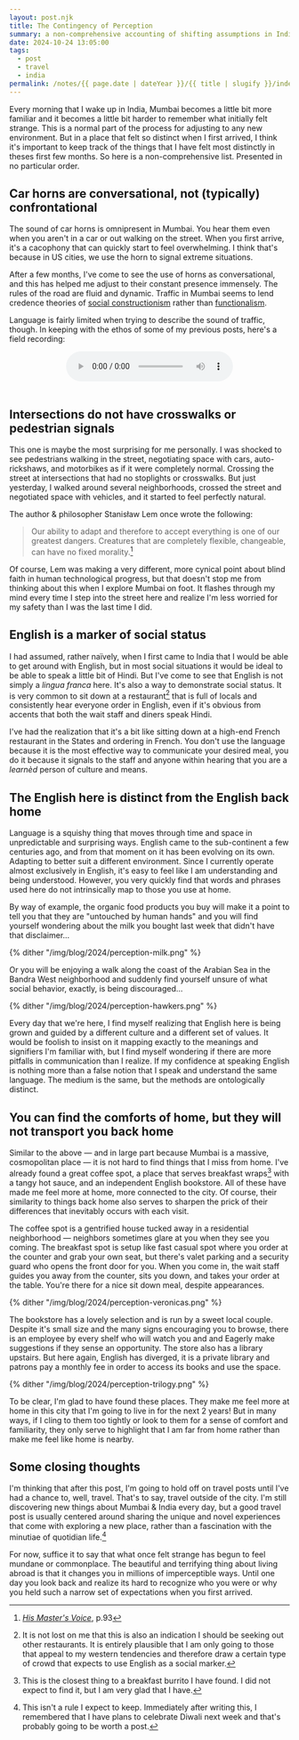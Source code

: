 ```yaml
---
layout: post.njk
title: The Contingency of Perception
summary: a non-comprehensive accounting of shifting assumptions in India
date: 2024-10-24 13:05:00
tags:
  - post
  - travel
  - india
permalink: /notes/{{ page.date | dateYear }}/{{ title | slugify }}/index.html
---
```


Every morning that I wake up in India, Mumbai becomes a little bit more familiar and it becomes a little bit harder to remember what initially felt strange. This is a normal part of the process for adjusting to any new environment. But in a place that felt so distinct when I first arrived, I think it's important to keep track of the things that I have felt most distinctly in theses first few months. So here is a non-comprehensive list. Presented in no particular order.

## Car horns are conversational, not (typically) confrontational

The sound of car horns is omnipresent in Mumbai. You hear them even when you aren't in a car or out walking on the street. When you first arrive, it's a cacophony that can quickly start to feel overwhelming. I think that's because in US cities, we use the horn to signal extreme situations.

After a few months, I've come to see the use of horns as conversational, and this has helped me adjust to their constant presence immensely. The rules of the road are fluid and dynamic. Traffic in Mumbai seems to lend credence theories of [social constructionism](https://en.wikipedia.org/wiki/Social_constructionism) rather than [functionalism](https://en.wikipedia.org/wiki/Structural_functionalism).

Language is fairly limited when trying to describe the sound of traffic, though. In keeping with the ethos of some of my previous posts, here's a field recording:

<div align=center>
<audio src="/noise/bandra-west-traffic.mp3" controls>
  <p>Looks like your browser doesn't support this (surprising!). You can diretly download the mp3 <a href="/noise/bandra-west-traffic.mp3">here</a></p>
</audio>
</div>
<br />

## Intersections do not have crosswalks or pedestrian signals

This one is maybe the most surprising for me personally. I was shocked to see pedestrians walking in the street, negotiating space with cars, auto-rickshaws, and motorbikes as if it were completely normal. Crossing the street at intersections that had no stoplights or crosswalks. But just yesterday, I walked around several neighborhoods, crossed the street and negotiated space with vehicles, and it started to feel perfectly natural.

The author & philosopher Stanisław Lem once wrote the following:
> Our ability to adapt and therefore to accept everything is one of our greatest dangers. Creatures that are completely flexible, changeable, can have no fixed morality.[^1]

Of course, Lem was making a very different, more cynical point about blind faith in human technological progress, but that doesn't stop me from thinking about this when I explore Mumbai on foot. It flashes through my mind every time I step into the street here and realize I'm less worried for my safety than I was the last time I did.

## English is a marker of social status

I had assumed, rather naïvely, when I first came to India that I would be able to get around with English, but in most social situations it would be ideal to be able to speak a little bit of Hindi. But I've come to see that English is not simply a _lingua franca_ here. It's also a way to demonstrate social status. It is very common to sit down at a restaurant[^2] that is full of locals and consistently hear everyone order in English, even if it's obvious from accents that both the wait staff and diners speak Hindi.

I've had the realization that it's a bit like sitting down at a high-end French restaurant in the States and ordering in French. You don't use the language because it is the most effective way to communicate your desired meal, you do it because it signals to the staff and anyone within hearing that you are a _learnèd_ person of culture and means.

## The English here is distinct from the English back home

Language is a squishy thing that moves through time and space in unpredictable and surprising ways. English came to the sub-continent a few centuries ago, and from that moment on it has been evolving on its own. Adapting to better suit a different environment.  Since I currently operate almost exclusively in English, it's easy to feel like I am understanding and being understood. However, you very quickly find that words and phrases used here do not intrinsically map to those you use at home.

By way of example, the organic food products you buy will make it a point to tell you that they are "untouched by human hands" and you will find yourself wondering about the milk you bought last week that didn't have that disclaimer...

{% dither "/img/blog/2024/perception-milk.png" %}

Or you will be enjoying a walk along the coast of the Arabian Sea in the Bandra West neighborhood and suddenly find yourself unsure of what social behavior, exactly, is being discouraged...

{% dither "/img/blog/2024/perception-hawkers.png" %}

Every day that we're here, I find myself realizing that English here is being grown and guided by a different culture and a different set of values. It would be foolish to insist on it mapping exactly to the meanings and signifiers I'm familiar with, but I find myself wondering if there are more pitfalls in communication than I realize. If my confidence at speaking English is nothing more than a false notion that I speak and understand the same language. The medium is the same, but the methods are ontologically distinct.

## You can find the comforts of home, but they will not transport you back home

Similar to the above — and in large part because Mumbai is a massive, cosmopolitan place — it is not hard to find things that I miss from home. I've already found a great coffee spot, a place that serves breakfast wraps[^3] with a tangy hot sauce, and an independent English bookstore. All of these have made me feel more at home, more connected to the city. Of course, their similarity to things back home also serves to sharpen the prick of their differences that inevitably occurs with each visit.

The coffee spot is a gentrified house tucked away in a residential neighborhood — neighbors sometimes glare at you when they see you coming. The breakfast spot is setup like fast casual spot where you order at the counter and grab your own seat, but there's valet parking and a security guard who opens the front door for you. When you come in, the wait staff guides you away from the counter, sits you down, and takes your order at the table. You're there for a nice sit down meal, despite appearances.

{% dither "/img/blog/2024/perception-veronicas.png" %}

The bookstore has a lovely selection and is run by a sweet local couple. Despite it's small size and the many signs encouraging you to browse, there is an employee by every shelf who will watch you and and Eagerly make suggestions if they sense an opportunity. The store also has a library upstairs. But here again, English has diverged, it is a private library and patrons pay a monthly fee in order to access its books and use the space.

{% dither "/img/blog/2024/perception-trilogy.png" %}

To be clear, I'm glad to have found these places. They make me feel more at home in this city that I'm going to live in for the next 2 years! But in many ways, if I cling to them too tightly or look to them for a sense of comfort and familiarity, they only serve to highlight that I am far from home rather than make me feel like home is nearby.

## Some closing thoughts

I'm thinking that after this post, I'm going to hold off on travel posts until I've had a chance to, well, travel. That's to say, travel outside of the city. I'm still discovering new things about Mumbai & India every day, but a good travel post is usually centered around sharing the unique and novel experiences that come with exploring a new place, rather than a fascination with the minutiae of quotidian life.[^4]

For now, suffice it to say that what once felt strange has begun to feel mundane or commonplace. The beautiful and terrifying thing about living abroad is that it changes you in millions of imperceptible ways. Until one day you look back and realize its hard to recognize who you were or why you held such a narrow set of expectations when you first arrived.


[^1]: [_His Master's Voice_](https://en.wikipedia.org/wiki/His_Master%27s_Voice_(novel)), p.93
[^2]: It is not lost on me that this is also an indication I should be seeking out other restaurants. It is entirely plausible that I am only going to those that appeal to my western tendencies and therefore draw a certain type of crowd that expects to use English as a social marker.
[^3]: This is the closest thing to a breakfast burrito I have found. I did not expect to find it, but I am very glad that I have.
[^4]: This isn't a rule I expect to keep. Immediately after writing this, I remembered that I have plans to celebrate Diwali next week and that's probably going to be worth a post.
